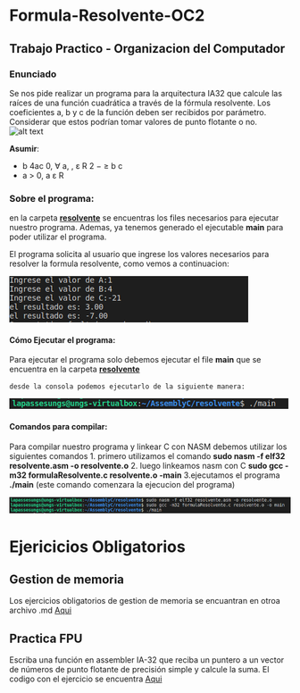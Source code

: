 # Formula-Resolvente-OC2
## Trabajo Practico - Organizacion del Computador

### Enunciado
Se nos pide realizar un programa para la arquitectura IA32 que calcule las raíces de una función
cuadrática a través de la fórmula resolvente. Los coeficientes a, b y c de la función
deben ser recibidos por parámetro. Considerar que estos podrían tomar valores de
punto flotante o no.
![alt text](https://es-static.z-dn.net/files/d60/e4e65602996580c4ebc38d24aca34754.png)


**Asumir**:
- b 4ac 0, ∀ a, , ε R
2 − ≥ b c
- a > 0, a ε R

### Sobre el programa:
   en la carpeta [**resolvente**](https://github.com/yairrb/Formula-Resolvente-OC2/tree/main/resolvente) se encuentras los files necesarios para ejecutar nuestro programa. Ademas, ya tenemos generado el ejecutable **main** para poder utilizar el programa.

   El programa solicita al usuario que ingrese los valores necesarios para resolver la formula resolvente, como vemos a continuacion:
   
   ![alt text](https://github.com/yairrb/Formula-Resolvente-OC2/blob/main/img/ejecucion.png)



#### Cómo Ejecutar el programa:
   Para ejecutar el programa solo debemos ejecutar el file **main** que se encuentra en la carpeta [**resolvente**](https://github.com/yairrb/Formula-Resolvente-OC2/tree/main/resolvente)
    
    desde la consola podemos ejecutarlo de la siguiente manera:
   ![alt text](https://github.com/yairrb/Formula-Resolvente-OC2/blob/main/img/ejecutar-main.png)

#### Comandos para compilar:
   Para compilar nuestro programa y linkear C con NASM debemos utilizar los siguientes comandos
      1. primero utilizamos el comando
      **sudo nasm -f elf32 resolvente.asm -o resolvente.o**
      2. luego linkeamos nasm con C
      **sudo gcc -m32 formulaResolvente.c resolvente.o -main**
      3.ejecutamos el programa
      **./main** (este comando comenzara la ejecucion del programa)
      
   ![alt text](https://github.com/yairrb/Formula-Resolvente-OC2/blob/main/img/compilacion.png)
  
  
  # Ejericicios Obligatorios
  ## Gestion de memoria
  Los ejercicios obligatorios de gestion de memoria se encuantran en otroa archivo .md [Aqui](https://github.com/yairrb/Formula-Resolvente-OC2/blob/main/ejercicios/ejercicios-obligatorios.md)
  
  ## Practica FPU
  Escriba una función en assembler IA-32 que reciba un puntero a un vector de números de punto flotante de precisión simple y calcule la suma.
  El codigo con el ejercicio se encuentra [Aqui](https://github.com/yairrb/Formula-Resolvente-OC2/blob/main/ejercicios/suma-vector.asm)
  
    
